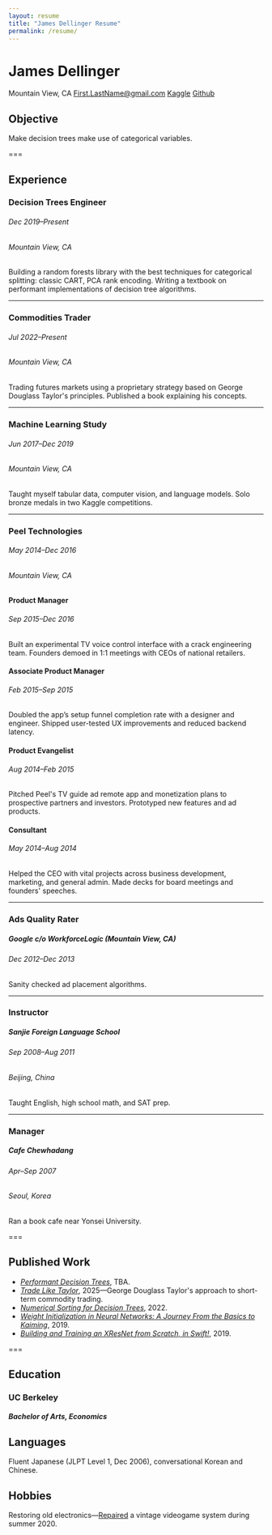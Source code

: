 ```yaml
---
layout: resume
title: "James Dellinger Resume"
permalink: /resume/
---
```


# James Dellinger
Mountain View, CA
First.LastName@gmail.com
[Kaggle](https://www.kaggle.com/jamesdellinger)
[Github](https://github.com/jamesdellinger)

## Objective
Make decision trees make use of categorical variables. 

===

## Experience
### Decision Trees Engineer
###### Dec 2019–Present
###### Mountain View, CA
Building a random forests library with the best techniques for categorical splitting: classic CART, PCA rank encoding.
Writing a textbook on performant implementations of decision tree algorithms.

---

### Commodities Trader
###### Jul 2022–Present
###### Mountain View, CA
Trading futures markets using a proprietary strategy based on George Douglass Taylor's principles. 
Published a book explaining his concepts.

---

### Machine Learning Study
###### Jun 2017–Dec 2019
###### Mountain View, CA
Taught myself tabular data, computer vision, and language models.
Solo bronze medals in two Kaggle competitions.

---

### Peel Technologies
###### May 2014–Dec 2016
###### Mountain View, CA

#### Product Manager
###### Sep 2015–Dec 2016
Built an experimental TV voice control interface with a crack engineering team.
Founders demoed in 1:1 meetings with CEOs of national retailers.

#### Associate Product Manager
###### Feb 2015–Sep 2015
Doubled the app’s setup funnel completion rate with a designer and engineer.
Shipped user-tested UX improvements and reduced backend latency.

#### Product Evangelist
###### Aug 2014–Feb 2015
Pitched Peel's TV guide ad remote app and monetization plans to prospective partners and investors. 
Prototyped new features and ad products.

#### Consultant
###### May 2014–Aug 2014
Helped the CEO with vital projects across business development, marketing, and general admin.
Made decks for board meetings and founders' speeches.

---

### Ads Quality Rater
##### Google c/o WorkforceLogic (Mountain View, CA)
###### Dec 2012–Dec 2013
Sanity checked ad placement algorithms.

---

### Instructor
##### Sanjie Foreign Language School
###### Sep 2008–Aug 2011
###### Beijing, China
Taught English, high school math, and SAT prep.

---

### Manager
##### Cafe Chewhadang
###### Apr–Sep 2007
###### Seoul, Korea
Ran a book cafe near Yonsei University.

===

## Published Work
* [*Performant Decision Trees*](https://github.com/jamesdellinger/recent-work/blob/main/dt_book_excerpt.ipynb), TBA.
* [*Trade Like Taylor*](https://www.amazon.com/Trade-Like-Taylor-Douglass-Short-Term/dp/B0DWPR9FS9/), 2025—George Douglass Taylor's approach to short-term commodity trading.
* [*Numerical Sorting for Decision Trees*](https://github.com/jamesdellinger/recent-work/blob/main/numerical_sorting_speed_experiments.ipynb), 2022.
* [*Weight Initialization in Neural Networks: A Journey From the Basics to Kaiming*](https://medium.com/data-science/weight-initialization-in-neural-networks-a-journey-from-the-basics-to-kaiming-954fb9b47c79), 2019.
* [*Building and Training an XResNet from Scratch, in Swift!*](https://github.com/jamesdellinger/fastai_deep_learning_course_part2_v3/blob/master/13_swift_resnet_pipeline_s4tf_v04_my_reimplementation.ipynb), 2019.

===

## Education
### UC Berkeley
##### Bachelor of Arts, Economics

## Languages
Fluent Japanese (JLPT Level 1, Dec 2006), conversational Korean and Chinese.

## Hobbies
Restoring old electronics—[Repaired](https://github.com/jamesdellinger/recent-work/blob/main/duo.ipynb) a vintage videogame system during summer 2020.
